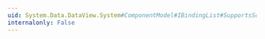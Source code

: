 ```yaml
---
uid: System.Data.DataView.System#ComponentModel#IBindingList#SupportsSorting
internalonly: False
---
```

